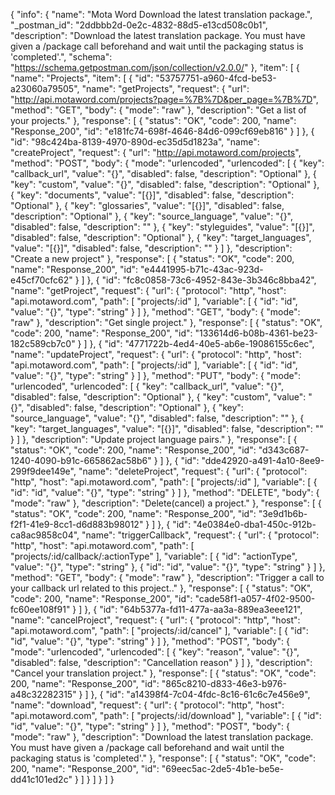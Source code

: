 {
  "info": {
    "name": "Mota Word Download the latest translation package.",
    "_postman_id": "2ddbbb2d-0e2c-4832-88d5-e13cd508c0b1",
    "description": "Download the latest translation package. You must have given a /package call beforehand and wait until the packaging status is 'completed'.",
    "schema": "https://schema.getpostman.com/json/collection/v2.0.0/"
  },
  "item": [
    {
      "name": "Projects",
      "item": [
        {
          "id": "53757751-a960-4fcd-be53-a23060a79505",
          "name": "getProjects",
          "request": {
            "url": "http://api.motaword.com/projects?page=%7B%7D&per_page=%7B%7D",
            "method": "GET",
            "body": {
              "mode": "raw"
            },
            "description": "Get a list of your projects."
          },
          "response": [
            {
              "status": "OK",
              "code": 200,
              "name": "Response_200",
              "id": "e181fc74-698f-4646-84d6-099cf69eb816"
            }
          ]
        },
        {
          "id": "98c424ba-8139-4970-890d-ec35d5d1823a",
          "name": "createProject",
          "request": {
            "url": "http://api.motaword.com/projects",
            "method": "POST",
            "body": {
              "mode": "urlencoded",
              "urlencoded": [
                {
                  "key": "callback_url",
                  "value": "{}",
                  "disabled": false,
                  "description": "Optional"
                },
                {
                  "key": "custom",
                  "value": "{}",
                  "disabled": false,
                  "description": "Optional"
                },
                {
                  "key": "documents",
                  "value": "[{}]",
                  "disabled": false,
                  "description": "Optional"
                },
                {
                  "key": "glossaries",
                  "value": "[{}]",
                  "disabled": false,
                  "description": "Optional"
                },
                {
                  "key": "source_language",
                  "value": "{}",
                  "disabled": false,
                  "description": ""
                },
                {
                  "key": "styleguides",
                  "value": "[{}]",
                  "disabled": false,
                  "description": "Optional"
                },
                {
                  "key": "target_languages",
                  "value": "[{}]",
                  "disabled": false,
                  "description": ""
                }
              ]
            },
            "description": "Create a new project"
          },
          "response": [
            {
              "status": "OK",
              "code": 200,
              "name": "Response_200",
              "id": "e4441995-b71c-43ac-923d-e45cf70cfc62"
            }
          ]
        },
        {
          "id": "fc8c0858-73c6-4952-843e-3b346c8bba42",
          "name": "getProject",
          "request": {
            "url": {
              "protocol": "http",
              "host": "api.motaword.com",
              "path": [
                "projects/:id"
              ],
              "variable": [
                {
                  "id": "id",
                  "value": "{}",
                  "type": "string"
                }
              ]
            },
            "method": "GET",
            "body": {
              "mode": "raw"
            },
            "description": "Get single project."
          },
          "response": [
            {
              "status": "OK",
              "code": 200,
              "name": "Response_200",
              "id": "133614d6-b08b-4361-be23-182c589cb7c0"
            }
          ]
        },
        {
          "id": "4771722b-4ed4-40e5-ab6e-19086155c6ec",
          "name": "updateProject",
          "request": {
            "url": {
              "protocol": "http",
              "host": "api.motaword.com",
              "path": [
                "projects/:id"
              ],
              "variable": [
                {
                  "id": "id",
                  "value": "{}",
                  "type": "string"
                }
              ]
            },
            "method": "PUT",
            "body": {
              "mode": "urlencoded",
              "urlencoded": [
                {
                  "key": "callback_url",
                  "value": "{}",
                  "disabled": false,
                  "description": "Optional"
                },
                {
                  "key": "custom",
                  "value": "{}",
                  "disabled": false,
                  "description": "Optional"
                },
                {
                  "key": "source_language",
                  "value": "{}",
                  "disabled": false,
                  "description": ""
                },
                {
                  "key": "target_languages",
                  "value": "[{}]",
                  "disabled": false,
                  "description": ""
                }
              ]
            },
            "description": "Update project language pairs."
          },
          "response": [
            {
              "status": "OK",
              "code": 200,
              "name": "Response_200",
              "id": "d343c687-1240-4090-b91c-665862ac58b6"
            }
          ]
        },
        {
          "id": "dde42920-a491-4a10-8ee9-299f9dee149e",
          "name": "deleteProject",
          "request": {
            "url": {
              "protocol": "http",
              "host": "api.motaword.com",
              "path": [
                "projects/:id"
              ],
              "variable": [
                {
                  "id": "id",
                  "value": "{}",
                  "type": "string"
                }
              ]
            },
            "method": "DELETE",
            "body": {
              "mode": "raw"
            },
            "description": "Delete(cancel) a project."
          },
          "response": [
            {
              "status": "OK",
              "code": 200,
              "name": "Response_200",
              "id": "3e9d1b6b-f2f1-41e9-8cc1-d6d883b98012"
            }
          ]
        },
        {
          "id": "4e0384e0-dba1-450c-912b-ca8ac9858c04",
          "name": "triggerCallback",
          "request": {
            "url": {
              "protocol": "http",
              "host": "api.motaword.com",
              "path": [
                "projects/:id/callback/:actionType"
              ],
              "variable": [
                {
                  "id": "actionType",
                  "value": "{}",
                  "type": "string"
                },
                {
                  "id": "id",
                  "value": "{}",
                  "type": "string"
                }
              ]
            },
            "method": "GET",
            "body": {
              "mode": "raw"
            },
            "description": "Trigger a call to your callback url related to this project.."
          },
          "response": [
            {
              "status": "OK",
              "code": 200,
              "name": "Response_200",
              "id": "cade58f1-a057-4f02-9500-fc60ee108f91"
            }
          ]
        },
        {
          "id": "64b5377a-fd11-477a-aa3a-889ea3eee121",
          "name": "cancelProject",
          "request": {
            "url": {
              "protocol": "http",
              "host": "api.motaword.com",
              "path": [
                "projects/:id/cancel"
              ],
              "variable": [
                {
                  "id": "id",
                  "value": "{}",
                  "type": "string"
                }
              ]
            },
            "method": "POST",
            "body": {
              "mode": "urlencoded",
              "urlencoded": [
                {
                  "key": "reason",
                  "value": "{}",
                  "disabled": false,
                  "description": "Cancellation reason"
                }
              ]
            },
            "description": "Cancel your translation project."
          },
          "response": [
            {
              "status": "OK",
              "code": 200,
              "name": "Response_200",
              "id": "865c8210-d833-46e3-b976-a48c32282315"
            }
          ]
        },
        {
          "id": "a14398f4-7c04-4fdc-8c16-61c6c7e456e9",
          "name": "download",
          "request": {
            "url": {
              "protocol": "http",
              "host": "api.motaword.com",
              "path": [
                "projects/:id/download"
              ],
              "variable": [
                {
                  "id": "id",
                  "value": "{}",
                  "type": "string"
                }
              ]
            },
            "method": "POST",
            "body": {
              "mode": "raw"
            },
            "description": "Download the latest translation package. You must have given a /package call beforehand and wait until the packaging status is 'completed'."
          },
          "response": [
            {
              "status": "OK",
              "code": 200,
              "name": "Response_200",
              "id": "69eec5ac-2de5-4b1e-be5e-dd41c101ed2c"
            }
          ]
        }
      ]
    }
  ]
}
